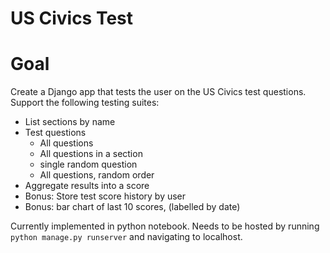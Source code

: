 
# US Civics Test 

# Goal
Create a Django app that tests the user on the US Civics test questions. Support the following testing suites:

+ List sections by name
+ Test questions
    + All questions
    + All questions in a section
    + single random question
    + All questions, random order
+ Aggregate results into a score 
+ Bonus: Store test score history by user
+ Bonus: bar chart of last 10 scores, (labelled by date)

Currently implemented in python notebook. Needs to be hosted by running `python manage.py runserver` and navigating to localhost. 

